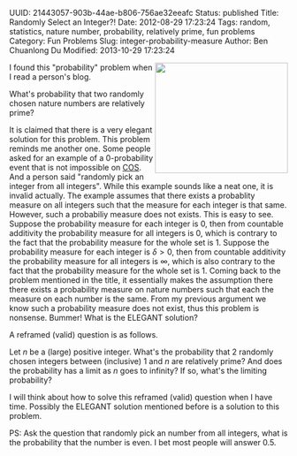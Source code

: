 UUID: 21443057-903b-44ae-b806-756ae32eeafc
Status: published
Title: Randomly Select an Integer?!
Date: 2012-08-29 17:23:24
Tags: random, statistics, nature number, probability, relatively prime, fun problems
Category: Fun Problems
Slug: integer-probability-measure
Author: Ben Chuanlong Du
Modified: 2013-10-29 17:23:24


[COS]: http://www.legendu.net/en/tag/fun-problems.html

<img src="http://dclong.github.io/media/number/numbers.jpg" height="200" width="240" align="right"/>

I found this "probability" problem when I read a person's blog. 


What's probability that two randomly chosen nature numbers are relatively prime?


It is claimed that there is a very elegant solution for this problem. 
This problem reminds me another one. 
Some people asked for an example of a 0-probability event 
that is not impossible on [COS][]. 
And a person said "randomly pick an integer from all integers".
While this example sounds like a neat one, 
it is invalid actually. 
The example assumes that there exists a probablity measure on all integers
such that the measure for each integer is that same. 
However, such a probabiliy measure does not exists. 
This is easy to see. 
Suppose the probability measure for each integer is 0, 
then from countable additivity the probability measure for all integers is 0, 
which is contrary to the fact that the probability measure for the whole set is 1. 
Suppose the probability measure for each integer is $\delta>0$, 
then from countable additivity the probability measure for all integers is $\infty$,
which is also contrary to the fact that the probability measure for the whole set is 1.
Coming back to the problem mentioned in the title, 
it essentially makes the assumption there there exists a probability measure on
nature numbers such that each the measure on each number is the same. 
From my previous argument we know such a probability measure does not exist, 
thus this problem is nonsense. 
Bummer! What is the ELEGANT solution? 

A reframed (valid) question is as follows.

Let $n$ be a (large) positive integer. 
What's the probability that 2 randomly chosen integers 
between (inclusive) 1 and $n$ are relatively prime? 
And does the probability has a limit as $n$ goes to infinity?
If so, what's the limiting probability?

I will think about how to solve this reframed (valid) question when I have time. 
Possibly the ELEGANT solution mentioned before is a solution to this problem.

PS: Ask the question that randomly pick an number from all integers, what is the probability
that the number is even. 
I bet most people will answer 0.5.
